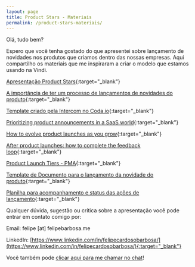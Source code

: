 ```yaml
---
layout: page
title: Product Stars - Materiais
permalink: /product-stars-materiais/
---
```


Olá, tudo bem?

Espero que você tenha gostado do que apresentei sobre lançamento de novidades nos produtos que criamos dentro das nossas empresas. Aqui compartilho os materiais que me inspiraram a criar o modelo que estamos usando na Vindi.

[Apresentação Product Stars](https://drive.google.com/file/d/1nCIQzlGWPuy41r52r1PKhO1-O8GPuVCN/view?usp=sharing){:target="_blank"}

[A importância de ter um processo de lançamentos de novidades do produto](/lancamento-de-novidades-produto/){:target="_blank"}

[Template criado pela Intercom no Coda.io](https://coda.io/d/Product-Launch-Template-by-Intercom_dIwre7fzCti/Announcement-Tactics-Worksheet_sunpc#Announcement-Activities-Full-List_tuyhP){:target="_blank"}

[Prioritizing product announcements in a SaaS world](https://www.intercom.com/blog/prioritizing-product-announcements-saas-world/){:target="_blank"}

[How to evolve product launches as you grow](https://www.intercom.com/blog/how-to-evolve-product-launches-as-you-grow/){:target="_blank"}

[After product launches: how to complete the feedback loop](https://www.intercom.com/blog/product-launch-what-next/){:target="_blank"}

[Product Launch Tiers - PMA](https://docs.google.com/spreadsheets/d/1QrfHSe-_fwgL6mfa4PS8Q9Q4pNj_OM-td2HBIkzTAnU/edit?usp=sharing){:target="_blank"}

[Template de Documento para o lançamento da novidade do produto](https://docs.google.com/document/d/1-0YXRrMM74A08QcvfDTfqr6-x8AnLw5cFUalxndRRTw/edit?usp=sharing){:target="_blank"}

[Planilha para acompanhamento e status das ações de lançamento](https://docs.google.com/spreadsheets/d/1vRro6mcoTCTogmlGn7OmeHGAWqOhAACa1jLJbcHiU9Y/edit?usp=sharing){:target="_blank"}

Qualquer dúvida, sugestão ou crítica sobre a apresentação você pode entrar em contato comigo por:

Email: felipe [at] felipebarbosa.me

LinkedIn: [https://www.linkedin.com/in/felipecardosobarbosa/](https://www.linkedin.com/in/felipecardosobarbosa/){:target="_blank"}

Você também pode [clicar aqui para me chamar no chat](#hs-chat-open)!